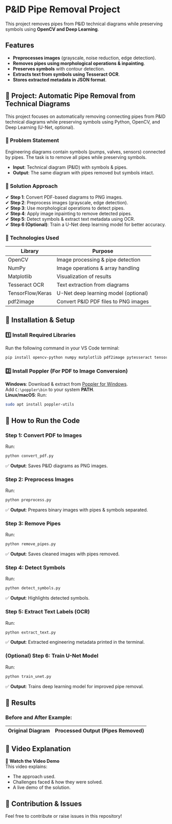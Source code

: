 # P&ID Pipe Removal Project  

This project removes pipes from P&ID technical diagrams while preserving symbols using **OpenCV and Deep Learning**.

## Features  
- **Preprocesses images** (grayscale, noise reduction, edge detection).  
- **Removes pipes using morphological operations & inpainting**.  
- **Preserves symbols** with contour detection.  
- **Extracts text from symbols using Tesseract OCR**.  
- **Stores extracted metadata in JSON format**.  

## 📌 Project: Automatic Pipe Removal from Technical Diagrams  
This project focuses on automatically removing connecting pipes from P&ID technical diagrams while preserving symbols using Python, OpenCV, and Deep Learning (U-Net, optional).

### 📌 Problem Statement  
Engineering diagrams contain symbols (pumps, valves, sensors) connected by pipes. The task is to remove all pipes while preserving symbols.

- **Input**: Technical diagram (P&ID) with symbols & pipes.
- **Output**: The same diagram with pipes removed but symbols intact.

### 📌 Solution Approach  
✔ **Step 1**: Convert PDF-based diagrams to PNG images.  
✔ **Step 2**: Preprocess images (grayscale, edge detection).  
✔ **Step 3**: Use morphological operations to detect pipes.  
✔ **Step 4**: Apply image inpainting to remove detected pipes.  
✔ **Step 5**: Detect symbols & extract text metadata using OCR.  
✔ **Step 6 (Optional)**: Train a U-Net deep learning model for better accuracy.  

### 📌 Technologies Used  
| Library | Purpose |
|---------|---------|
| OpenCV  | Image processing & pipe detection |
| NumPy   | Image operations & array handling |
| Matplotlib | Visualization of results |
| Tesseract OCR | Text extraction from diagrams |
| TensorFlow/Keras | U-Net deep learning model (optional) |
| pdf2image | Convert P&ID PDF files to PNG images |

## 📌 Installation & Setup  
### 1️⃣ Install Required Libraries  
Run the following command in your VS Code terminal:
```bash
pip install opencv-python numpy matplotlib pdf2image pytesseract tensorflow
```

### 2️⃣ Install Poppler (For PDF to Image Conversion)  
**Windows**: Download & extract from [Poppler for Windows](http://blog.alivate.com.au/poppler-windows/).  
Add `C:\poppler\bin` to your system **PATH**.  
**Linux/macOS**: Run:
```bash
sudo apt install poppler-utils
```

## 📌 How to Run the Code  
### **Step 1: Convert PDF to Images**  
Run:
```bash
python convert_pdf.py
```
✅ **Output**: Saves P&ID diagrams as PNG images.

### **Step 2: Preprocess Images**  
Run:
```bash
python preprocess.py
```
✅ **Output**: Prepares binary images with pipes & symbols separated.

### **Step 3: Remove Pipes**  
Run:
```bash
python remove_pipes.py
```
✅ **Output**: Saves cleaned images with pipes removed.

### **Step 4: Detect Symbols**  
Run:
```bash
python detect_symbols.py
```
✅ **Output**: Highlights detected symbols.

### **Step 5: Extract Text Labels (OCR)**  
Run:
```bash
python extract_text.py
```
✅ **Output**: Extracted engineering metadata printed in the terminal.

### **(Optional) Step 6: Train U-Net Model**  
Run:
```bash
python train_unet.py
```
✅ **Output**: Trains deep learning model for improved pipe removal.

## 📌 Results  
### **Before and After Example:**  
| Original Diagram | Processed Output (Pipes Removed) |
|------------------|--------------------------------|

## 📌 Video Explanation  
🎥 **Watch the Video Demo**  
This video explains:
- The approach used.
- Challenges faced & how they were solved.
- A live demo of the solution.

## 📌 Contribution & Issues  
Feel free to contribute or raise issues in this repository!